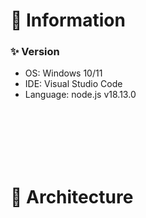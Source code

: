 # 📌 Information
### ✨ Version
- OS: Windows 10/11
- IDE: Visual Studio Code 
- Language: node.js v18.13.0

<br><br><br><br><br>
# 📌 Architecture